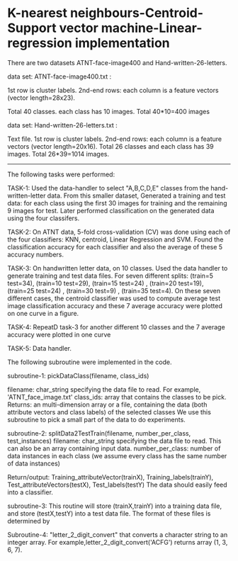 # K-nearest neighbours-Centroid-Support vector machine-Linear-regression implementation

There are two datasets ATNT-face-image400 and Hand-written-26-letters.

data set: ATNT-face-image400.txt  :
 
1st row is cluster labels. 
2nd-end rows: each column is a feature vectors (vector length=28x23).

Total 40 classes. each class has 10 images. Total 40*10=400 images

data set: Hand-written-26-letters.txt :

Text file. 
1st row is cluster labels. 
2nd-end rows: each column is a feature vectors (vector length=20x16).
Total 26 classes and each class has 39 images. Total 26*39=1014 images.

---------------------------------------------------------------------------
The following tasks were performed:

TASK-1:
Used the data-handler to select "A,B,C,D,E" classes from the hand-written-letter data. 
From this smaller dataset, Generated a training and test data: for each class
using the first 30 images for training and the remaining 9 images for test.
Later performed classification on the generated data using the four classifers.


TASK-2:
On ATNT data, 5-fold cross-validation (CV) was done using  each of the 
four classifiers: KNN, centroid, Linear Regression and SVM.
Found the classification accuracy for each classifier and also the average of these 5 accuracy numbers.

TASK-3:
On handwritten letter data, on 10 classes. Used the data handler to generate training and test data files.
For seven different splits:  (train=5 test=34), (train=10 test=29),  (train=15 test=24) , 
       (train=20 test=19), (train=25 test=24) , (train=30 test=9) ,  (train=35 test=4). 
 On these seven different cases, the centroid classifier was used to compute average test image classification
 accuracy and these 7 average accuracy were plotted on one curve in a figure. 

TASK-4:
RepeatD task-3 for another different 10 classes and the 7 average accuracy were plotted in one curve 
    
TASK-5:
Data handler.

The following subroutine were implemented in the code.

subroutine-1: pickDataClass(filename, class_ids)
 
  filename: char_string specifying the data file to read. For example, 'ATNT_face_image.txt'
  class_ids:  array that contains the classes to be pick. 
  Returns: an multi-dimension array or a file, containing the data (both attribute vectors and class labels) 
           of the selected classes
  We use this subroutine to pick a small part of the data to do experiments. 

 
subroutine-2: splitData2TestTrain(filename, number_per_class,  test_instances)
  filename: char_string specifying the data file to read. This can also be an array containing input data.
  number_per_class: number of data instances in each class (we assume every class has the same number of data instances)
 
  Return/output: Training_attributeVector(trainX), Training_labels(trainY), Test_attributeVectors(testX), Test_labels(testY)
  The data should easily feed into a classifier.

subroutine-3:
   This routine will store (trainX,trainY) into a training data file, 
   and store (testX,testY) into a test data file. The format of these files is determined by 
   
Subroutine-4: "letter_2_digit_convert" that converts a character string to an integer array. 
   For example,letter_2_digit_convert('ACFG') returns array (1, 3, 6, 7). 
   
